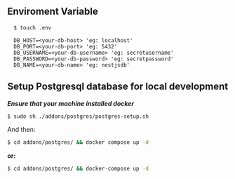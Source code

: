 ## Enviroment Variable

```sh
  $ touch .env

```

```
  DB_HOST=<your-db-host> 'eg: localhost'
  DB_PORT=<your-db-port> 'eg: 5432'
  DB_USERNAME=<your-db-username> 'eg: secretusername'
  DB_PASSWORD=<your-db-password> 'eg: secretpassword'
  DB_NAME=<your-db-name> 'eg: nestjsdb'

```

## Setup Postgresql database for local development

**_Ensure that your machine installed docker_**

```sh
$ sudo sh ./addons/postgres/postgres-setup.sh

```

And then:

```sh
$ cd addons/postgres/ && docker compose up -d

```

**or:**

```sh
$ cd addons/postgres/ && docker-compose up -d

```
